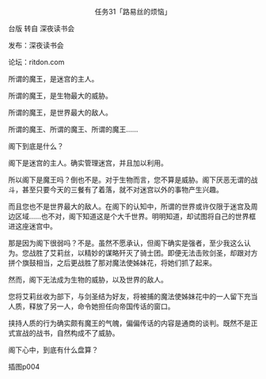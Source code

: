 <p align="center">任务31「路易丝的烦恼」</p>

台版 转自 深夜读书会

发布：深夜读书会

论坛：ritdon.com

所谓的魔王，是迷宫的主人。

所谓的魔王，是生物最大的威胁。

所谓的魔王，是世界最大的敌人。

所谓的魔王、所谓的魔王、所谓的魔王……

阁下到底是什么？

阁下是迷宫的主人。确实管理迷宫，并且加以利用。

所以阁下是魔王吗？倒也不是。对于生物而言，您不算是威胁。阁下厌恶无谓的战斗，甚至只要今天的三餐有了着落，就不对迷宫以外的事物产生兴趣。

而且您也不是世界最大的敌人。在阁下的认知中，所谓的世界或许仅限于迷宫及周边区域……也不对，阁下知道这是个大千世界。明明知道，却试图将自己的世界框进这座迷宫中。

那是因为阁下很弱吗？不是。虽然不愿承认，但阁下确实是强者，至少我这么认为。您战胜了艾莉丝，以精妙的谋略歼灭了骑士团。即便无法击败剑圣，却跟对方拼个旗鼓相当，之后更战胜了那对魔法使姊妹花，将她们抓了起来。

然而，阁下无法成为生物的威胁，以及世界的敌人。

您将艾莉丝收为部下，与剑圣结为好友，将被捕的魔法使姊妹花中的一人留下充当人质，释放了另一人，命令她担任向帝国传话的窗口。

挟持人质的行为确实颇有魔王的气魄，偏偏传话的内容是通商的谈判。既然不是正式宣战的战书，自然构成不了威胁。

阁下心中，到底有什么盘算？

插图p004

